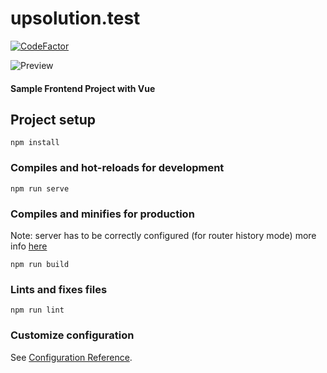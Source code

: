 # upsolution.test
[![CodeFactor](https://www.codefactor.io/repository/github/romeomihalovics/upsolution.test/badge/master)](https://www.codefactor.io/repository/github/romeomihalovics/upsolution.test/overview/master)

![Preview](https://media1.giphy.com/media/js6KbMo1n9WageWSo3/giphy.gif)

#### Sample Frontend Project with Vue

## Project setup
```
npm install
```

### Compiles and hot-reloads for development
```
npm run serve
```

### Compiles and minifies for production
Note: server has to be correctly configured (for router history mode) more info [here](https://router.vuejs.org/guide/essentials/history-mode.html#example-server-configurations)
```
npm run build
```

### Lints and fixes files
```
npm run lint
```

### Customize configuration
See [Configuration Reference](https://cli.vuejs.org/config/).
